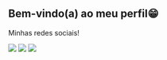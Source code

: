 ## Bem-vindo(a) ao meu perfil😁

 
Minhas redes sociais! 
<div> 
  <a href="https://www.youtube.com/KEVY0012" target="_blank"><img src="https://img.shields.io/badge/YouTube-FF0000?style=for-the-badge&logo=youtube&logoColor=white" target="_blank"></a>
  <a href="https://instagram.com/kevymiguelsilva" target="_blank"><img src="https://img.shields.io/badge/-Instagram-%23E4405F?style=for-the-badge&logo=instagram&logoColor=white" target="_blank"></a>
  <a href = "mailto:gemeos@KevyMiguel.com"><img src="https://img.shields.io/badge/-Gmail-%23333?style=for-the-badge&logo=gmail&logoColor=white" target="_blank"></a>
